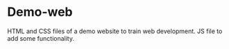 # Demo-web

HTML and CSS files of a demo website to train web development. 
JS file to add some functionality. 
